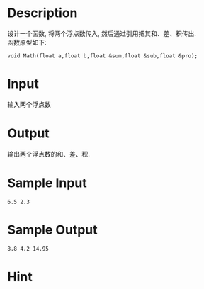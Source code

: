 # Description

设计一个函数, 将两个浮点数传入, 然后通过引用把其和、差、积传出.</br>
函数原型如下:</br>

    void Math(float a,float b,float &sum,float &sub,float &pro);

# Input

输入两个浮点数

# Output

输出两个浮点数的和、差、积.

# Sample Input

    6.5 2.3

# Sample Output

    8.8 4.2 14.95

# Hint
